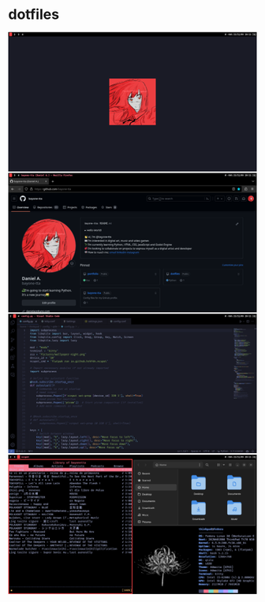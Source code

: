 # dotfiles
![ss1](assets/screenshots/2023-11-05-201114_1366x768_scrot.png)
![ss1](assets/screenshots/2023-11-05-201118_1366x768_scrot.png)
![ss1](assets/screenshots/2023-11-05-201122_1366x768_scrot.png)
![ss1](assets/screenshots/2023-11-05-201127_1366x768_scrot.png)